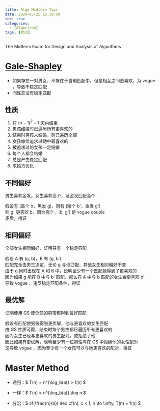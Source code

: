 ```yaml
---
title: Algo Midterm Tips
date: 2024-03-25 15:30:00
toc: true
categories:
  - [Algorithm]
tags: [考试]
---
```


The Midterm Exam for Design and Analysis of Algorithms

<!-- more -->

# [Gale-Shapley](https://aloen.to/Algorithm/Stable-Marriage-Problem/)

- 如果存在一对男女，不存在于当前匹配中，但是相互之间更喜欢，为 vogue ，导致不稳定匹配
- 同性恋没有稳定匹配

## 性质

1. 在 $(n - 1)^2 + 1$ 天内结束
2. 男孩结婚时已遍历所有更喜欢的
3. 结束时男孩未结婚，则已遍历全部
4. 女孩嫁给追求过她中最喜欢的
5. 被追求过的女孩一定结婚
6. 每个人都会结婚
7. 总是产生稳定匹配
8. 求婚方优化

## 不同偏好

男生喜欢金发，女生喜欢高个，证金发匹配高个

假设有 (高个 b，黑发 g)，则有 (矮个 b'，金发 g')  
则 g' 更喜欢 b，因为高个，(b, g') 是 vogue couple  
矛盾，得证

## 相同偏好

全部女生相同偏好，证明只有一个稳定匹配

假设 A 有 (g, b)，B 有 (g, b')  
匹配完全由男生决定，无论 g 与谁匹配，其他女生相对偏好不变  
由于 g 同时出现在 A 和 B 中，说明至少有一个匹配她得到了更喜欢的  
因为如果 g 能在 B 中与 b' 匹配，那么在 A 中与 b 匹配的女生会更喜欢 b'  
导致 vogue ，违反稳定匹配条件，得证

## 最优解

证明使用 GS 使全部的男孩都得到最好匹配

假设有匹配使男孩得到更优解，他与更喜欢的女生匹配  
由 GS 性质可得，结束时每个男生都已遍历所有更喜欢的  
因为女生已经与更喜欢的男生配对，或拒绝了他  
因此如果有更优解，表明至少有一位男性与在 GS 中拒绝他的女性配对  
这导致 vogue ，因为至少有一个女孩可以与她更喜欢的配对，得证

# Master Method

- 递归：$ T(n) = n^{\log_b(a)} > f(n) $

- 一样：$ T(n) = n^{\log_b(a)} \log n $

- 分治：$ af(\frac{n}{b}) \leq cf(n), c < 1, n \to \infty, T(n) = f(n) $

#
